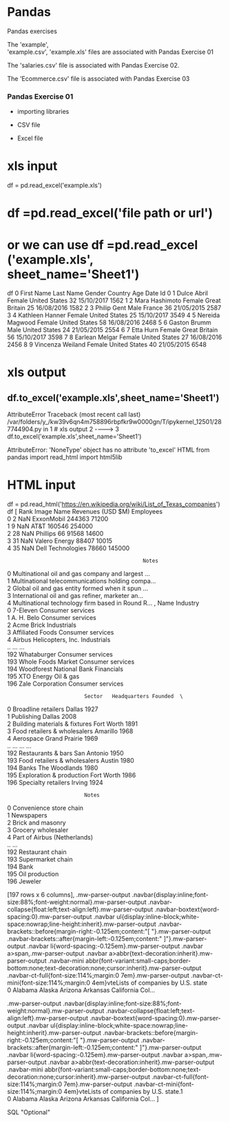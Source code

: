 # Pandas

Pandas exercises

The 'example',  
'example.csv', 
'example.xls' 
files are associated with Pandas Exercise 01


The 'salaries.csv' file is associated with Pandas Exercise 02.


The 'Ecommerce.csv' file is associated with Pandas Exercise 03


### Pandas Exercise 01
- importing libraries

- CSV file

- Excel file
# xls input  

df = pd.read_excel('example.xls')

# df =pd.read_excel('file path or url')

# or we can use df =pd.read_excel ('example.xls', sheet_name='Sheet1')
df
0	First Name	Last Name	Gender	Country	Age	Date	Id
0	1	Dulce	Abril	Female	United States	32	15/10/2017	1562
1	2	Mara	Hashimoto	Female	Great Britain	25	16/08/2016	1582
2	3	Philip	Gent	Male	France	36	21/05/2015	2587
3	4	Kathleen	Hanner	Female	United States	25	15/10/2017	3549
4	5	Nereida	Magwood	Female	United States	58	16/08/2016	2468
5	6	Gaston	Brumm	Male	United States	24	21/05/2015	2554
6	7	Etta	Hurn	Female	Great Britain	56	15/10/2017	3598
7	8	Earlean	Melgar	Female	United States	27	16/08/2016	2456
8	9	Vincenza	Weiland	Female	United States	40	21/05/2015	6548
# xls output 

df.to_excel('example.xls',sheet_name='Sheet1')
---------------------------------------------------------------------------
AttributeError                            Traceback (most recent call last)
/var/folders/y_/kw39v6qn4m758896rbpfkr9w0000gn/T/ipykernel_12501/287744904.py in <module>
      1 # xls output
      2 
----> 3 df.to_excel('example.xls',sheet_name='Sheet1')

AttributeError: 'NoneType' object has no attribute 'to_excel'
HTML
from pandas import read_html
import html5lib
# HTML input

df = pd.read_html('https://en.wikipedia.org/wiki/List_of_Texas_companies')
df
[   Rank  Image               Name  Revenues (USD $M)  Employees  \
 0     2    NaN         ExxonMobil             244363      71200   
 1     9    NaN               AT&T             160546     254000   
 2    28    NaN        Phillips 66              91568      14600   
 3    31    NaN      Valero Energy              88407      10015   
 4    35    NaN  Dell Technologies              78660     145000   
 
                                                Notes  
 0  Multinational oil and gas company and largest ...  
 1  Multinational telecommunications holding compa...  
 2  Global oil and gas entity formed when it spun ...  
 3  International oil and gas refiner, marketer an...  
 4  Multinational technology firm based in Round R...  ,
                          Name           Industry  \
 0                    7-Eleven  Consumer services   
 1                  A. H. Belo  Consumer services   
 2                  Acme Brick        Industrials   
 3            Affiliated Foods  Consumer services   
 4    Airbus Helicopters, Inc.        Industrials   
 ..                        ...                ...   
 192               Whataburger  Consumer services   
 193        Whole Foods Market  Consumer services   
 194  Woodforest National Bank         Financials   
 195                XTO Energy          Oil & gas   
 196          Zale Corporation  Consumer services   
 
                             Sector   Headquarters Founded  \
 0              Broadline retailers         Dallas    1927   
 1                       Publishing         Dallas    2008   
 2    Building materials & fixtures     Fort Worth    1891   
 3     Food retailers & wholesalers       Amarillo    1968   
 4                        Aerospace  Grand Prairie    1969   
 ..                             ...            ...     ...   
 192             Restaurants & bars    San Antonio    1950   
 193   Food retailers & wholesalers         Austin    1980   
 194                          Banks  The Woodlands    1980   
 195       Exploration & production     Fort Worth    1986   
 196            Specialty retailers         Irving    1924   
 
                             Notes  
 0         Convenience store chain  
 1                      Newspapers  
 2               Brick and masonry  
 3              Grocery wholesaler  
 4    Part of Airbus (Netherlands)  
 ..                            ...  
 192              Restaurant chain  
 193             Supermarket chain  
 194                          Bank  
 195                Oil production  
 196                       Jeweler  
 
 [197 rows x 6 columns],
   .mw-parser-output .navbar{display:inline;font-size:88%;font-weight:normal}.mw-parser-output .navbar-collapse{float:left;text-align:left}.mw-parser-output .navbar-boxtext{word-spacing:0}.mw-parser-output .navbar ul{display:inline-block;white-space:nowrap;line-height:inherit}.mw-parser-output .navbar-brackets::before{margin-right:-0.125em;content:"[ "}.mw-parser-output .navbar-brackets::after{margin-left:-0.125em;content:" ]"}.mw-parser-output .navbar li{word-spacing:-0.125em}.mw-parser-output .navbar a>span,.mw-parser-output .navbar a>abbr{text-decoration:inherit}.mw-parser-output .navbar-mini abbr{font-variant:small-caps;border-bottom:none;text-decoration:none;cursor:inherit}.mw-parser-output .navbar-ct-full{font-size:114%;margin:0 7em}.mw-parser-output .navbar-ct-mini{font-size:114%;margin:0 4em}vteLists of companies by U.S. state  \
 0  Alabama Alaska Arizona Arkansas California Col...                                                                                                                                                                                                                                                                                                                                                                                                                                                                                                                                                                                                                                                                                                                                                                                                                            
 
   .mw-parser-output .navbar{display:inline;font-size:88%;font-weight:normal}.mw-parser-output .navbar-collapse{float:left;text-align:left}.mw-parser-output .navbar-boxtext{word-spacing:0}.mw-parser-output .navbar ul{display:inline-block;white-space:nowrap;line-height:inherit}.mw-parser-output .navbar-brackets::before{margin-right:-0.125em;content:"[ "}.mw-parser-output .navbar-brackets::after{margin-left:-0.125em;content:" ]"}.mw-parser-output .navbar li{word-spacing:-0.125em}.mw-parser-output .navbar a>span,.mw-parser-output .navbar a>abbr{text-decoration:inherit}.mw-parser-output .navbar-mini abbr{font-variant:small-caps;border-bottom:none;text-decoration:none;cursor:inherit}.mw-parser-output .navbar-ct-full{font-size:114%;margin:0 7em}.mw-parser-output .navbar-ct-mini{font-size:114%;margin:0 4em}vteLists of companies by U.S. state.1  
 0  Alabama Alaska Arizona Arkansas California Col...                                                                                                                                                                                                                                                                                                                                                                                                                                                                                                                                                                                                                                                                                                                                                                                                                             ]
 
SQL "Optional"
